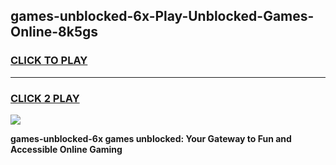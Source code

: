 
## games-unblocked-6x-Play-Unblocked-Games-Online-8k5gs
<h3>
<a href="https://premium76.site?title=games-unblocked-6x&ref=24A">CLICK TO PLAY</a></h3>
<hr>

<h3>
<a href="https://premium76.site?title=games-unblocked-6x&ref=24A">CLICK 2 PLAY</a>
  
</h3>

<a href="https://premium76.site?title=games-unblocked-6x&ref=24A"><img src="https://clearcache.store/games.png"></a>


**games-unblocked-6x games unblocked: Your Gateway to Fun and Accessible Online Gaming**
